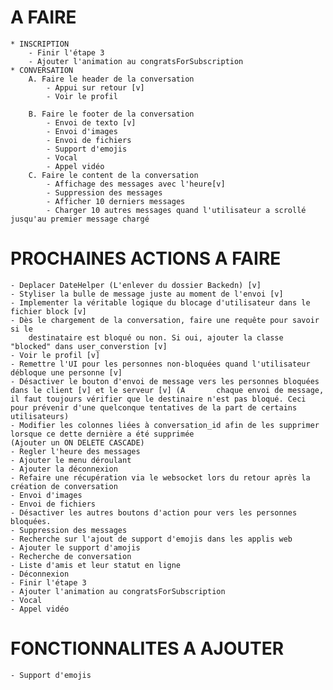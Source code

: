 # A FAIRE
    * INSCRIPTION
        - Finir l'étape 3
        - Ajouter l'animation au congratsForSubscription
    * CONVERSATION
        A. Faire le header de la conversation
            - Appui sur retour [v]
            - Voir le profil

        B. Faire le footer de la conversation
            - Envoi de texto [v]
            - Envoi d'images
            - Envoi de fichiers
            - Support d'emojis
            - Vocal
            - Appel vidéo
        C. Faire le content de la conversation
            - Affichage des messages avec l'heure[v]
            - Suppression des messages
            - Afficher 10 derniers messages
            - Charger 10 autres messages quand l'utilisateur a scrollé jusqu'au premier message chargé

# PROCHAINES ACTIONS A FAIRE
    - Deplacer DateHelper (L'enlever du dossier Backedn) [v]
    - Styliser la bulle de message juste au moment de l'envoi [v]
    - Implementer la véritable logique du blocage d'utilisateur dans le fichier block [v]
    - Dès le chargement de la conversation, faire une requête pour savoir si le
        destinataire est bloqué ou non. Si oui, ajouter la classe "blocked" dans user_converstion [v]
    - Voir le profil [v]
    - Remettre l'UI pour les personnes non-bloquées quand l'utilisateur débloque une personne [v]
    - Désactiver le bouton d'envoi de message vers les personnes bloquées dans le client [v] et le serveur [v] (A       chaque envoi de message, il faut toujours vérifier que le destinaire n'est pas bloqué. Ceci pour prévenir d'une quelconque tentatives de la part de certains utilisateurs)
    - Modifier les colonnes liées à conversation_id afin de les supprimer lorsque ce dette dernière a été supprimée
    (Ajouter un ON DELETE CASCADE)
    - Regler l'heure des messages
    - Ajouter le menu déroulant
    - Ajouter la déconnexion
    - Refaire une récupération via le websocket lors du retour après la création de conversation
    - Envoi d'images
    - Envoi de fichiers
    - Désactiver les autres boutons d'action pour vers les personnes bloquées.
    - Suppression des messages
    - Recherche sur l'ajout de support d'emojis dans les applis web
    - Ajouter le support d'amojis
    - Recherche de conversation
    - Liste d'amis et leur statut en ligne
    - Déconnexion
    - Finir l'étape 3
    - Ajouter l'animation au congratsForSubscription
    - Vocal
    - Appel vidéo
    

# FONCTIONNALITES A AJOUTER
    - Support d'emojis
    